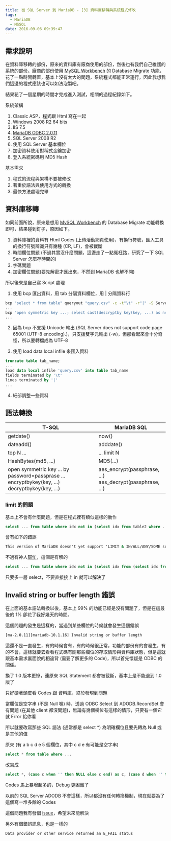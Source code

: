 ```yaml
---
title: 從 SQL Server 到 MariaDB - [3] 資料庫移轉與系統程式修改
tags:
  - MariaDB
  - MSSQL
date: 2016-09-06 09:39:47
---
```


## 需求說明
在資料庫移轉的部份，原來的資料庫有廠商使用的部份，然後也有我們自己維護的系統的部份。廠商的部份使用 [MySQL Workbench](https://www.mysql.com/products/workbench/) 的 Database Migrate 功能，花了一點時間轉置，基本上沒有太大的問題，系統程式都能正常運行，因此我想我們這邊的程式應該也可以如法泡製吧。

結果花了一個星期的時間才完成進入測試，相關的過程紀錄如下。

系統架構
1. Classic ASP，程式跟 Html 寫在一起
2. Windows 2008 R2 64 bits 
3. IIS 7.5
4. [MariaDB ODBC 2.0.11](https://downloads.mariadb.org/connector-odbc/)
5. SQL Server 2008 R2
6. 使用 SQL Server 基本欄位
7. 加密資料使用對稱式金鑰加密
8. 登入系統密碼用 MD5 Hash

基本需求
1. 程式的流程與架構不要被修改
2. 著重於語法與使用方式的轉換
3. 最快方法處理完畢

## 資料庫移轉
如同前面所說，原來是想用 [MySQL Workbench](https://www.mysql.com/products/workbench/) 的 Database Migrate 功能轉換即可，結果碰到釘子，原因如下。
1. 資料庫裡的資料有 Html Codes (上傳活動網頁使用)，有換行符號，匯入工具的換行符號辨識只有幾種 (CR, LF)，會被截斷
2. 時間欄位問題 (不過其實沒什麼問題，這邊走了一點冤枉路，研究了一下 SQL Server 怎麼存時間的)
3. 字碼問題
4. 加密欄位問題(要先解密才匯出來，不然到 MariaDB 也解不開)

所以後來是自己寫 Script 處理
1. 使用 bcp 匯出資料，用 tab 分隔資料欄位，用 | 分隔資料行
```cmd
bcp "select * from table" queryout "query.csv" -c -t"\t" -r"|" -S Server -U username -P password
...
bcp "open symmetric key ...; select cast(descryptby key(key, ...) as nvarchar) ... from table2" queryout "table2.csv" -c -t"\t" -r"|" -S Server -U username -P password 
...
```
2. 因為 bcp 不支援 Unicode 輸出 (SQL Server does not support code page 65001 (UTF-8 encoding).)，只支援雙字元輸出 (-w)，但那看起來會十分奇怪，所以要轉檔成為 UTF-8

3. 使用 load data local infile 來匯入資料
```sql
truncate table tab_name;
...
load data local infile 'query.csv' into table tab_name
fields terminated by '\t'
lines terminated by '|'
...
```
4. 細部調整一些資料

## 語法轉換

| T-SQL                                                                                               | MariaDB SQL                                                   | 
|-----------------------------------------------------------------------------------------------------|---------------------------------------------------------------| 
| getdate()                                                                                           | now()                                                         | 
| dateadd()                                                                                           | adddate()                                                     |
| top N ...                                                                                           | ... limit N                                                   |
| HashBytes(md5, ...)                                                                                 | MD5(...)                                                      |
| open symmetric key ... by password=passprase ...<br>encryptbykey(key, ...)<br>decryptbykey(key, ...)| aes_encrypt(passphrase, ...)<br> aes_decrypt(passphrase, ...) |

### limit 的問題
基本上不會有什麼問題，但是在程式裡有類似這樣的動作
```sql
select ... from table where idx not in (select idx from table2 where ... limit 10)
```
會有如下的錯誤
```cmd
This version of MariaDB doesn't yet support 'LIMIT & IN/ALL/ANY/SOME subquery'
```
不過有神人[幫忙](http://stackoverflow.com/questions/7124418/mysql-subquery-limit)，這個是有解的
```sql
select ... from table where idx not in (select idx from (select idx from table2 where ... limit 10) as i)
```
只要多一層 select，不要直接接上 in 就可以解決了

## Invalid string or buffer length 錯誤
在上面的基本語法轉換以後，基本上 99% 的功能已經是沒有問題了，但是在這最後的 1% 卻花了我好幾天的時間。

這個問題的發生是這樣的，當遇到某些欄位的時候就會發生這個錯誤
```cmd
[ma-2.0.11][mariadb-10.1.16] Invalid string or buffer length
```
這還不是一直發生，有的時候會有，有的時候很正常，功能的部份有的會發生，有的不會，這樣就要去看看程式碼有關那些欄位的存取情形與資料庫狀態，但是這就跟基本需求裏面說的相違背 (需要了解更多的 Code)，所以首先懷疑是 ODBC 的關係。

換了 1.0 版本更慘，連原來 SQL Statement 都會被截斷，基本上是不能退到 1.0 版了

只好硬著頭皮看 Codes 跟 資料庫，終於發現到問題

當欄位是空字串 (不是 Null 喔) 時，透過 ODBC Select 到 ADODB.RecordSet 會有問題 (在其他 client 都沒問題)，無論有幾個欄位有這樣的情形，只要有一個它就 Error 給你看

所以就要改寫那些 SQL 語法 (通常都是 select *) 為明確欄位且要先轉為 Null 或是其他的值

原來 (有 a b c d e 5 個欄位，其中 c d e 有可能是空字串)

```sql
select * from table where ...
```

改寫成

```sql
select *, (case c when '' then NULL else c end) as c, (case d when '' then ' ' else d end) as d, (case e when '' then 'x' else e end) as e from table where ... 
```

Codes 馬上暴增超多的，Debug 更困難了

以前的 SQL Server ADODB 不會這樣，所以都沒有任何轉換機制，現在就要為了這個寫一堆多餘的 Codes

這個問題我有發個 [issue](https://jira.mariadb.org/browse/ODBC-52)，希望未來能解決

另外有個錯誤訊息，也是一樣的 
```cmd
Data provider or other service returned an E_FAIL status
```

